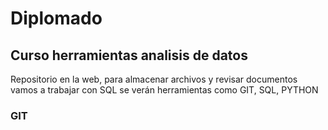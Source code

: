 # Diplomado
## Curso herramientas analisis de datos
Repositorio en la web, para almacenar archivos y revisar documentos
vamos a trabajar con SQL
se verán herramientas como GIT, SQL, PYTHON

### GIT

